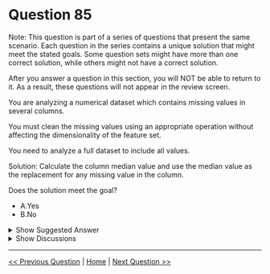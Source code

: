 # Question 85

Note: This question is part of a series of questions that present the same scenario. Each question in the series contains a unique solution that might meet the stated goals. Some question sets might have more than one correct solution, while others might not have a correct solution.

After you answer a question in this section, you will NOT be able to return to it. As a result, these questions will not appear in the review screen.

You are analyzing a numerical dataset which contains missing values in several columns.

You must clean the missing values using an appropriate operation without affecting the dimensionality of the feature set.

You need to analyze a full dataset to include all values.

Solution: Calculate the column median value and use the median value as the replacement for any missing value in the column.

Does the solution meet the goal?

- A.Yes
- B.No

<details>
  <summary>Show Suggested Answer</summary>

<strong>A</strong><br>

</details>

<details>
  <summary>Show Discussions</summary>

<blockquote><p><strong>Aleem</strong> <code>(Thu 06 May 2021 05:50)</code> - <em>Upvotes: 34</em></p><p>&quot;You need to analyze a full dataset&quot; just means you can&#x27;t drop the rows or the columns. Replacing missing data with the median may increase the cardinality but dimensionality is only increased by adding new feature columns. Median replacement is a valid method in this case. The answer should be &quot;Yes&quot;.</p></blockquote>
<blockquote><p><strong>TheYazan</strong> <code>(Wed 09 Mar 2022 05:54)</code> - <em>Upvotes: 2</em></p><p>I guess because they mentioned &quot;appropriate&quot; which is vague but it might be the case</p></blockquote>
<blockquote><p><strong>amarques</strong> <code>(Fri 02 Aug 2019 11:09)</code> - <em>Upvotes: 14</em></p><p>In the reference you mentioned it&#x27;s not explicit that you can only use MICE.
There&#x27;s any reason because we cannot use median?
Thank you</p></blockquote>
<blockquote><p><strong>NaishinMatiri</strong> <code>(Wed 21 Apr 2021 00:05)</code> - <em>Upvotes: 4</em></p><p>I think the answer should ONLY be the Mean. Since there are missing values in many columns and MICE uses other columns to calculate the value. Trying to calculate values where the other columns also have missing values could alter the result.</p></blockquote>
<blockquote><p><strong>andre999</strong> <code>(Mon 21 Jun 2021 08:53)</code> - <em>Upvotes: 3</em></p><p>You can also use Median for numerical values, as stated in the exercice.</p></blockquote>
<blockquote><p><strong>jefimija</strong> <code>(Thu 10 Oct 2024 13:13)</code> - <em>Upvotes: 1</em></p><p>if values are missing in the entire column, how do you calculate the median?</p></blockquote>
<blockquote><p><strong>haby</strong> <code>(Thu 21 Dec 2023 14:21)</code> - <em>Upvotes: 1</em></p><p>B for sure. Median is only available if the columns/rows are numeric or ordinal, if they are categorical or even string, we have to use Mode or other methods.</p></blockquote>
<blockquote><p><strong>Anjiiiiiii</strong> <code>(Thu 30 May 2024 10:08)</code> - <em>Upvotes: 2</em></p><p>The question says it&#x27;s a numerical dataset.</p></blockquote>
<blockquote><p><strong>Ahmed_Gehad</strong> <code>(Sun 23 Jul 2023 13:33)</code> - <em>Upvotes: 1</em></p><p>The solution meets the goal because it uses an appropriate operation to clean the missing values without affecting the dimensionality of the feature set. The median value is a good choice for imputing missing values because it is not affected by outliers. Additionally, the median value does not affect the dimensionality of the feature set because it is a single value.</p></blockquote>
<blockquote><p><strong>snegnik</strong> <code>(Mon 22 May 2023 17:28)</code> - <em>Upvotes: 2</em></p><p>I think B is True. Median replacement &quot;analyze&quot; only one column, but MICE method use all columns for one. Also we can use Probablistic PCA mothod.</p></blockquote>
<blockquote><p><strong>MarinaMijailovic</strong> <code>(Fri 19 May 2023 10:13)</code> - <em>Upvotes: 1</em></p><p>If columns are numeric then yes, otherwise no. The problem is we dont have that information.</p></blockquote>
<blockquote><p><strong>swatidorge1010</strong> <code>(Sun 14 May 2023 15:36)</code> - <em>Upvotes: 1</em></p><p>Please change answer or justify</p></blockquote>
<blockquote><p><strong>swatidorge1010</strong> <code>(Sun 14 May 2023 15:35)</code> - <em>Upvotes: 2</em></p><p>Answer : B 
As its not mentioned all columns have numeric values.</p></blockquote>
<blockquote><p><strong>snegnik</strong> <code>(Mon 22 May 2023 17:30)</code> - <em>Upvotes: 2</em></p><p>It is mentioned &quot;You are analyzing a numerical dataset&quot;</p></blockquote>
<blockquote><p><strong>ajay0011</strong> <code>(Sun 02 Apr 2023 04:56)</code> - <em>Upvotes: 1</em></p><p>Yes is the answer, please change it</p></blockquote>
<blockquote><p><strong>Edriv</strong> <code>(Wed 14 Dec 2022 13:00)</code> - <em>Upvotes: 1</em></p><p>Agree A</p></blockquote>
<blockquote><p><strong>jlopezfelizzola</strong> <code>(Sun 18 Sep 2022 11:18)</code> - <em>Upvotes: 3</em></p><p>Should be A</p></blockquote>
<blockquote><p><strong>FU_User</strong> <code>(Wed 18 May 2022 11:21)</code> - <em>Upvotes: 3</em></p><p>It is correct as it doesn&#x27;t add or drop columns.
Also &quot;You need to analyze a full dataset&quot; can either mean that the algorithm should take the full existing dataset into account when replacing values (which this one does) or that no existing data should be deleted (median does not delete anything)</p></blockquote>
<blockquote><p><strong>VEDPRASAD</strong> <code>(Sun 27 Mar 2022 19:22)</code> - <em>Upvotes: 2</em></p><p>In an existing project we did median, with clustered dataset. so median works</p></blockquote>
<blockquote><p><strong>David_Tadeu</strong> <code>(Fri 25 Mar 2022 14:46)</code> - <em>Upvotes: 4</em></p><p>Applying the mentioned method to the following dataset

1 | 5 | - | - | 7 | 3 |

- | 0 | 2 | 2 | 7 | 4 |
  2 | 6 | 9 | - | 2 | - |
  3 | - | - | - | 7 | - |

would lead to

1 | 4 | 4 | 4 | 7 | 3 |
2 | 0 | 2 | 2 | 7 | 4 |
2 | 6 | 9 | 4 | 2 | 4 |
3 | 5 | 5 | 5 | 7 | 5 |

Hence

- missing data cleaned
- dimensionality preserved</p></blockquote>
<blockquote><p><strong>David_Tadeu</strong> <code>(Fri 25 Mar 2022 14:47)</code> - <em>Upvotes: 1</em></p><p>oops the entry (1,2) is meant to be a 5 in the dataset below</p></blockquote>
<blockquote><p><strong>synapse</strong> <code>(Sun 13 Mar 2022 14:10)</code> - <em>Upvotes: 4</em></p><p>Copying a good answer: &quot;You need to analyze a full dataset&quot; just means you can&#x27;t drop the rows or the columns. Replacing missing data with the median may increase the cardinality but dimensionality is only increased by adding new feature columns. Median replacement is a valid method in this case. The answer should be &quot;Yes&quot;</p></blockquote>
<blockquote><p><strong>mikosann</strong> <code>(Wed 22 Sep 2021 13:42)</code> - <em>Upvotes: 4</em></p><p>I think the answer is correct. Filling missing values with mean/median is a highly used method. It works on each column separately and independently. And it only replaces the missing values, doesn&#x27;t add any new columns or new rows to the dataset which means it doesn&#x27;t effect dimensions. Taking the mean/median of the column and replacing missing values is one of the beginner data science topics. MICE can be a better method but this doesn&#x27;t mean the answer is wrong.</p></blockquote>
<blockquote><p><strong>mikosann</strong> <code>(Wed 22 Sep 2021 13:57)</code> - <em>Upvotes: 3</em></p><p>I mean the solution is correct. Not the answer.</p></blockquote>

</details>

---

[<< Previous Question](question_84.md) | [Home](../index.md) | [Next Question >>](question_86.md)
